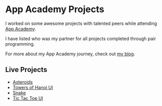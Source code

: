 App Academy Projects
====================

I worked on some awesome projects with
talented peers while attending [App Academy](http://www.appacademy.io/).

I have listed who was my partner for all
projects completed through pair programming.

For more about my App Academy journey,
check out [my blog](http://whastings.tumblr.com/).

## Live Projects

- [Asteroids](http://whastings.github.io/app-academy-projects/javascript/asteroids/index.html)
- [Towers of Hanoi UI](http://whastings.github.io/app-academy-projects/javascript/hanoi_ui/index.html)
- [Snake](http://whastings.github.io/app-academy-projects/javascript/snake/index.html)
- [Tic Tac Toe UI](http://whastings.github.io/app-academy-projects/javascript/tictactoe_ui/index.html)
